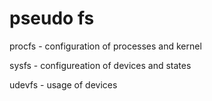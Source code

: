 # pseudo fs

procfs - configuration of processes and kernel

sysfs - configureation of devices and states

udevfs - usage of devices